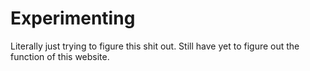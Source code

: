 # Experimenting
Literally just trying to figure this shit out.
Still have yet to figure out the function of this website.
